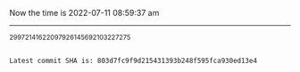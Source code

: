 Now the time is 2022-07-11 08:59:37 am

---

<small>29972141622097926145692103227275</small>

```txt

Latest commit SHA is: 803d7fc9f9d215431393b248f595fca930ed13e4
```
